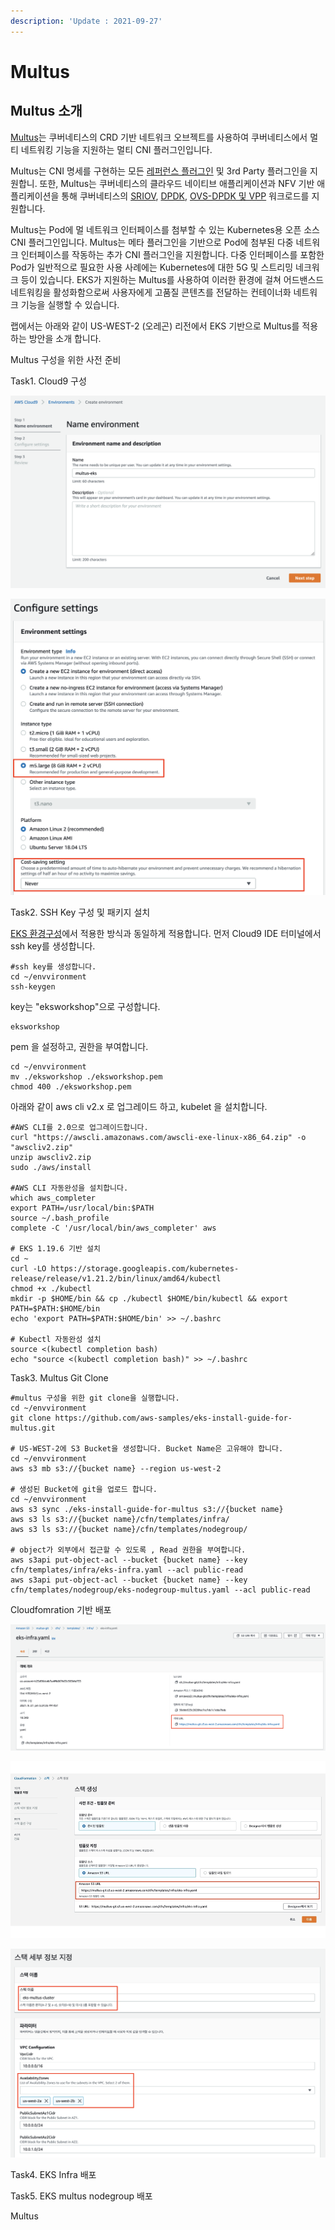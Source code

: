 ```yaml
---
description: 'Update : 2021-09-27'
---
```


# Multus

## Multus 소개 

[Multus](https://github.com/Intel-Corp/multus-cni)는 쿠버네티스의 CRD 기반 네트워크 오브젝트를 사용하여 쿠버네티스에서 멀티 네트워킹 기능을 지원하는 멀티 CNI 플러그인입니다.

Multus는 CNI 명세를 구현하는 모든 [레퍼런스 플러그인](https://github.com/containernetworking/plugins) 및 3rd Party 플러그인을 지원합니. 또한, Multus는 쿠버네티스의 클라우드 네이티브 애플리케이션과 NFV 기반 애플리케이션을 통해 쿠버네티스의 [SRIOV](https://github.com/hustcat/sriov-cni), [DPDK](https://github.com/Intel-Corp/sriov-cni), [OVS-DPDK 및 VPP](https://github.com/intel/vhost-user-net-plugin) 워크로드를 지원합니다.

Multus는 Pod에 멀 네트워크 인터페이스를 첨부할 수 있는 Kubernetes용 오픈 소스 CNI 플러그인입니다. Multus는 메타 플러그인을 기반으로 Pod에 첨부된 다중 네트워크 인터페이스를 작동하는 추가 CNI 플러그인을 지원합니다. 다중 인터페이스를 포함한 Pod가 일반적으로 필요한 사용 사례에는 Kubernetes에 대한 5G 및 스트리밍 네크워크 등이 있습니다. EKS가 지원하는 Multus를 사용하여 이러한 환경에 걸쳐 어드밴스드 네트워킹을 활성화함으로써 사용자에게 고품질 콘텐츠를 전달하는 컨테이너화 네트워크 기능을 실행할 수 있습니다.

랩에서는 아래와 같이 US-WEST-2 \(오레곤\) 리전에서 EKS 기반으로  Multus를 적용하는 방안을 소개 합니다. 

Multus 구성을 위한 사전 준비

Task1. Cloud9 구성

![](../.gitbook/assets/image%20%28209%29.png)

![](../.gitbook/assets/image%20%28208%29.png)

Task2. SSH Key 구성 및 패키지 설치

[EKS 환경구성](../eks/)에서 적용한 방식과 동일하게 적용합니다. 먼저 Cloud9 IDE 터미널에서 ssh key를 생성합니다.

```text
#ssh key를 생성합니다.
cd ~/envvironment
ssh-keygen

```

key는 "eksworkshop"으로 구성합니다.

```text
eksworkshop

```

pem 을 설정하고, 권한을 부여합니다.

```text
cd ~/envvironment
mv ./eksworkshop ./eksworkshop.pem
chmod 400 ./eksworkshop.pem

```

아래와 같이 aws cli v2.x 로 업그레이드 하고, kubelet 을 설치합니다.

```text
#AWS CLI를 2.0으로 업그레이드합니다.
curl "https://awscli.amazonaws.com/awscli-exe-linux-x86_64.zip" -o "awscliv2.zip"
unzip awscliv2.zip
sudo ./aws/install

#AWS CLI 자동완성을 설치합니다.
which aws_completer
export PATH=/usr/local/bin:$PATH
source ~/.bash_profile
complete -C '/usr/local/bin/aws_completer' aws

# EKS 1.19.6 기반 설치
cd ~
curl -LO https://storage.googleapis.com/kubernetes-release/release/v1.21.2/bin/linux/amd64/kubectl
chmod +x ./kubectl
mkdir -p $HOME/bin && cp ./kubectl $HOME/bin/kubectl && export PATH=$PATH:$HOME/bin
echo 'export PATH=$PATH:$HOME/bin' >> ~/.bashrc

# Kubectl 자동완성 설치
source <(kubectl completion bash)
echo "source <(kubectl completion bash)" >> ~/.bashrc

```

Task3. Multus Git Clone

```text
#multus 구성을 위한 git clone을 실행합니다.
cd ~/envvironment
git clone https://github.com/aws-samples/eks-install-guide-for-multus.git

# US-WEST-2에 S3 Bucket을 생성합니다. Bucket Name은 고유해야 합니다.
cd ~/envvironment
aws s3 mb s3://{bucket name} --region us-west-2

# 생성된 Bucket에 git을 업로드 합니다.
cd ~/envvironment
aws s3 sync ./eks-install-guide-for-multus s3://{bucket name}
aws s3 ls s3://{bucket name}/cfn/templates/infra/
aws s3 ls s3://{bucket name}/cfn/templates/nodegroup/

# object가 외부에서 접근할 수 있도록 , Read 권한을 부여합니다.
aws s3api put-object-acl --bucket {bucket name} --key cfn/templates/infra/eks-infra.yaml --acl public-read  
aws s3api put-object-acl --bucket {bucket name} --key cfn/templates/nodegroup/eks-nodegroup-multus.yaml --acl public-read
```

Cloudfomration 기반 배포

![](../.gitbook/assets/image%20%28205%29.png)

![](../.gitbook/assets/image%20%28204%29.png)

![](../.gitbook/assets/image%20%28207%29.png)



Task4. EKS Infra 배포

Task5. EKS multus nodegroup 배포

Multus 



  


